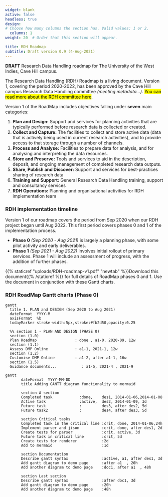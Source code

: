 ```yaml
---
widget: blank
active: false
headless: true
design:
# Choose how many columns the section has. Valid values: 1 or 2.
  columns: 1
weight: 20  # Order that this section will appear.

title: RDH Roadmap
subtitle: Draft version 0.9 (4-Aug-2021)
---
```


**DRAFT** Research Data Handling roadmap for The University of the West Indies, Cave Hill campus.

The Research Data Handling (RDH) Roadmap is a living document. Version 1, covering the period 2020-2022, has been approved by the Cave Hill campus Research Data Handling committee _(meeting metadata...)_. <mark>You can read more about the RDH committee here</mark>.

Version 1 of the RoadMap includes objectives falling under **seven** main categories:

1. **Plan and Design:**
   Support and services for planning activities that are typically performed before research data is collected or created.
2. **Collect and Capture:**
   The facilities to collect and store active data (data that is actively being used in current research activities), and to provide access to that storage through a number of channels. 
3. **Process and Analyse:** 
   Facilities to prepare data for analysis, and for analysing and interpreting the data resources.
4. **Store and Preserve:**
   Tools and services to aid in the description, deposit, and ongoing management of completed research data outputs.
5. **Share, Publish and Discover:** 
   Support and services for best-practices sharing of research data
6. **Training and Support:** 
   General Research Data Handling training, support and consultancy services 
7. **RDH Operations:** 
   Planning and organisational activities for RDH implementation team
### RDH implementation timeline
Version 1 of our roadmap covers the period from Sep 2020 when our RDH project began until Aug 2022. This first period covers phases 0 and 1 of the implementation process. 
- **Phase 0** _(Sep 2020 - Aug 2021)_ is largely a planning phase, with some pilot activity and early deliverables.
- **Phase 1** _(Sep 2021 - Aug 2022)_ involves initial rollout of primary services.
Phase 1 will include an assessment of progress, with the addition of further phases.

{{% staticref "uploads/RDH-roadmap-v1.pdf" "newtab" %}}Download this document{{% /staticref %}} for full details of RoadMap phases 0 and 1. Use the document in conjunction with these Gantt charts.

### RDH RoadMap Gantt charts (Phase 0)

<!-- PLAN and DESIGN phase 0 -->
```mermaid
gantt
  title 1. PLAN and DESIGN (Sep 2020 to Aug 2021)
  dateFormat  YYYY-M
  axisFormat  %b
  todayMarker stroke-width:5px,stroke:#fb2d50,opacity:0.25

  %% section 1 - PLAN AND DESIGN (PHASE 0)
  section (1.0)
  Plan RoadMap                 : done , a1-0, 2020-09, 12w
  section (1.1)
  Assess DMP Online            : a1-1, 2021-1, 12w
  section (1.2)
  Customise DMP Online         : a1-2, after a1-1, 16w
  section (1.5)
  Guidance documents...           : a1-5, 2021-4 , 2021-9
  ```


```mermaid
gantt
       dateFormat  YYYY-MM-DD
       title Adding GANTT diagram functionality to mermaid

       section A section
       Completed task            :done,    des1, 2014-01-06,2014-01-08
       Active task               :active,  des2, 2014-01-09, 3d
       Future task               :         des3, after des2, 5d
       Future task2              :         des4, after des3, 5d

       section Critical tasks
       Completed task in the critical line :crit, done, 2014-01-06,24h
       Implement parser and jison          :crit, done, after des1, 2d
       Create tests for parser             :crit, active, 3d
       Future task in critical line        :crit, 5d
       Create tests for renderer           :2d
       Add to mermaid                      :1d

       section Documentation
       Describe gantt syntax               :active, a1, after des1, 3d
       Add gantt diagram to demo page      :after a1  , 20h
       Add another diagram to demo page    :doc1, after a1  , 48h

       section Last section
       Describe gantt syntax               :after doc1, 3d
       Add gantt diagram to demo page      :20h
       Add another diagram to demo page    :48h
```

